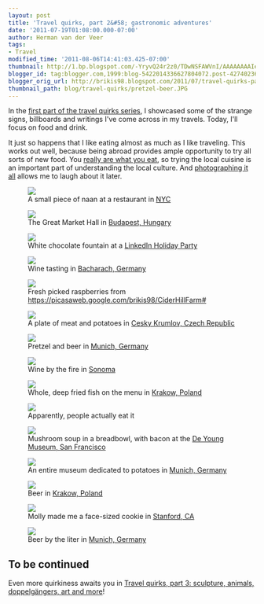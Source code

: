 ```yaml
---
layout: post
title: 'Travel quirks, part 2&#58; gastronomic adventures'
date: '2011-07-19T01:08:00.000-07:00'
author: Herman van der Veer
tags:
- Travel
modified_time: '2011-08-06T14:41:03.425-07:00'
thumbnail: http://1.bp.blogspot.com/-YryvQ24r2z0/TDwNSFAWVnI/AAAAAAAAIeg/dkZzceDBva0/s72-c/IMG_0487.jpg
blogger_id: tag:blogger.com,1999:blog-5422014336627804072.post-4274023650685509559
blogger_orig_url: http://brikis98.blogspot.com/2011/07/travel-quirks-part-2-gastronomic.html
thumbnail_path: blog/travel-quirks/pretzel-beer.JPG
---
```


In the [first part of the travel quirks 
series](https://www.ybrikman.com/writing/2011/07/18/travel-quirks-part-1-signs-bilboards/), 
I showcased some of the strange signs, billboards and writings I've come 
across in my travels. Today, I'll focus on food and drink. 

It just so happens that I like eating almost as much as I like traveling. This 
works out well, because being abroad provides ample opportunity to try all 
sorts of new food. You [really are what you 
eat](http://markmenjivar.com/you-are-what-you-eat/statement/), so trying the 
local cuisine is an important part of understanding the local culture. And 
[photographing it all](https://picasaweb.google.com/brikis98) allows me to 
laugh about it later. 

<figure>
  <a href="http://1.bp.blogspot.com/-YryvQ24r2z0/TDwNSFAWVnI/AAAAAAAAIeg/dkZzceDBva0/s1600/IMG_0487.jpg" target="_blank">
    <img src="http://1.bp.blogspot.com/-YryvQ24r2z0/TDwNSFAWVnI/AAAAAAAAIeg/dkZzceDBva0/s400/IMG_0487.jpg">
  </a>
  <figcaption>A small piece of naan at a restaurant in <a href="https://plus.google.com/photos/+YevgeniyBrikman/albums/5030491566154566849?banner=pwa">NYC</a></figcaption>
</figure>
<figure>
  <a href="https://picasaweb.google.com/brikis98/NYCTrip021107#" target="_blank">
    <img src="http://2.bp.blogspot.com/-ygGfxmDAphM/TDwMLPBLAOI/AAAAAAAAIWA/LmERuE3hTuw/s400/IMG_0559.JPG">
  </a>
  <figcaption>The Great Market Hall in <a href="https://plus.google.com/photos/+YevgeniyBrikman/albums/5493279011059957377?banner=pwa">Budapest, Hungary</a></figcaption>
</figure>
<figure>
  <a href="https://picasaweb.google.com/brikis98/Budapest#" target="_blank">
    <img src="http://2.bp.blogspot.com/-mJgD6i9Ic8g/TQ64vUf0jYI/AAAAAAAAJRE/4rHK7XpkUy8/s400/IMG_1149.JPG">
  </a>
  <figcaption>White chocolate fountain at a <a href="https://picasaweb.google.com/105725955499217588296/LinkedInHolidayParty2010#">LinkedIn Holiday Party</a></figcaption>
</figure>
<figure>
  <a href="https://picasaweb.google.com/brikis98/LinkedInHolidayParty2010#" target="_blank">
    <img src="http://1.bp.blogspot.com/-0KmD3X41r-c/So2XMynoFFI/AAAAAAAAF9M/AAQ3ppokG5k/s400/IMG_0458.jpg">
  </a>
  <figcaption>Wine tasting in <a href="https://picasaweb.google.com/105725955499217588296/GermanyTrip09BurgEltzAndBurgRheinfels#">Bacharach, Germany</a></figcaption>
</figure>
<figure>
  <a href="https://picasaweb.google.com/brikis98/GermanyTrip09BurgEltzAndBurgRheinfels#" target="_blank">
    <img src="http://1.bp.blogspot.com/-uzFVTZeXLVs/TQ6uWJf-D8I/AAAAAAAAJEA/Y7aiakaE1bY/s400/IMG_1111.jpg">
  </a>
  <figcaption>Fresh picked raspberries from <a href="Cider Hill Farm">https://picasaweb.google.com/brikis98/CiderHillFarm#</a></figcaption>
</figure>
<figure>
  <a href="https://picasaweb.google.com/brikis98/CiderHillFarm#" target="_blank">
    <img src="http://3.bp.blogspot.com/-e6L-KBCdFsg/SFwVXItABtI/AAAAAAAACcQ/-ZSOvMeDXf0/s400/IMG_2186.JPG">
  </a>
  <figcaption>A plate of meat and potatoes in <a href="https://plus.google.com/photos/+YevgeniyBrikman/albums/5214064873473836289?banner=pwa">Cesky Krumlov, Czech Republic</a></figcaption>
</figure>
<figure>
  <a href="https://picasaweb.google.com/brikis98/CeskyKrumlov#" target="_blank">
    <img src="http://4.bp.blogspot.com/-a99I6u6P-Qk/SFwITIs_78I/AAAAAAAABr4/duJtlf4GeWk/s400/IMG_1923.JPG">
  </a>
  <figcaption>Pretzel and beer in <a href="https://plus.google.com/photos/+YevgeniyBrikman/albums/5214051404456390497?banner=pwa">Munich, Germany</a></figcaption>
</figure>
<figure>
  <a href="https://picasaweb.google.com/brikis98/MunichFoodDrink#" target="_blank">
    <img src="http://3.bp.blogspot.com/-S2c4J_y8Wa8/TiU5WM68CyI/AAAAAAAAJsE/Gp9hu6nP_FA/s400/photo.jpg">
  </a>
  <figcaption>Wine by the fire in <a href="https://plus.google.com/photos/+YevgeniyBrikman/albums/5552576121006129729?banner=pwa">Sonoma</a></figcaption>
</figure>
<figure>
  <a href="https://picasaweb.google.com/brikis98/ThanksgivingInSonoma" target="_blank">
    <img src="http://3.bp.blogspot.com/-hUf5waLGcO4/TD1Esnpi5BI/AAAAAAAAI4g/ZynFdcZpmcw/s400/IMG_8694.JPG">
  </a>
  <figcaption>Whole, deep fried fish on the menu in <a href="https://plus.google.com/photos/+YevgeniyBrikman/albums/5493621814999608001?banner=pwa">Krakow, Poland</a></figcaption>
</figure>
<figure>
  <a href="https://picasaweb.google.com/brikis98/Krakow#" target="_blank">
    <img src="http://4.bp.blogspot.com/-fCD2yWcd_O0/TD1Esyi3jcI/AAAAAAAAI4k/eoz_MsRbnzY/s400/IMG_8695.JPG">
  </a>
  <figcaption>Apparently, people actually eat it</figcaption>
</figure>
<figure>
  <a href="http://4.bp.blogspot.com/-RsLvCXkubps/S2UyQQySyzI/AAAAAAAAHDs/GtpWcsMLUsU/s1600/IMG_6200.JPG" target="_blank">
    <img src="http://4.bp.blogspot.com/-RsLvCXkubps/S2UyQQySyzI/AAAAAAAAHDs/GtpWcsMLUsU/s400/IMG_6200.JPG">
  </a>
  <figcaption>Mushroom soup in a breadbowl, with bacon at the <a href="https://plus.google.com/photos/+YevgeniyBrikman/albums/5432803671400801601?banner=pwa">De Young Museum, San Francisco</a></figcaption>
</figure>
<figure>
  <a href="https://picasaweb.google.com/brikis98/GoldenGateParkBotanicalGardensAndDeYoungMuseum#" target="_blank">
    <img src="http://3.bp.blogspot.com/-awh0Zk-96SM/SFwKS4s_80I/AAAAAAAABzE/-z1KtYO-jU4/s400/IMG_1843.JPG">
  </a>
  <figcaption>An entire museum dedicated to potatoes in <a href="https://plus.google.com/photos/+YevgeniyBrikman/albums/5214052864745271681?banner=pwa">Munich, Germany</a></figcaption>
</figure>
<figure>
  <a href="https://picasaweb.google.com/brikis98/DeutschesMuseumAndDasKartoffelmuseum#" target="_blank">
    <img src="http://1.bp.blogspot.com/-h7ZgwghA5Ss/TD1EHv9CoeI/AAAAAAAAIvY/wt7nOs9fLWQ/s400/IMG_8692.JPG">
  </a>
  <figcaption>Beer in <a href="https://plus.google.com/photos/+YevgeniyBrikman/albums/5493621814999608001?banner=pwa">Krakow, Poland</a></figcaption>
</figure>
<figure>
  <a href="https://picasaweb.google.com/brikis98/Krakow#" target="_blank">
    <img src="http://1.bp.blogspot.com/-USzzkb-WvCE/Ssgx8JNER1I/AAAAAAAAGKU/LvfPyaPr9hs/s400/IMG_5195.JPG">
  </a>
  <figcaption>Molly made me a face-sized cookie in <a href="https://plus.google.com/photos/+YevgeniyBrikman/albums/5388611825217451201?banner=pwa">Stanford, CA</a></figcaption>
</figure>
<figure>
  <a href="https://picasaweb.google.com/brikis98/FlightToSanFranAndABigCookie#" target="_blank">
    <img src="http://2.bp.blogspot.com/--aR2fm7uYng/SFwIiIs_8FI/AAAAAAAABtE/T9ioH9Q1u60/s400/IMG_2009.JPG">
  </a>
  <figcaption>Beer by the liter in <a href="https://picasaweb.google.com/brikis98/MunichFoodDrink#">Munich, Germany</a></figcaption>
</figure>

## To be continued

Even more quirkiness awaits you in [Travel quirks, part 3: sculpture, animals, 
doppelgängers, art and more](https://www.ybrikman.com/writing/2011/07/20/travel-quirks-part-3-sculpture-animals/)! 